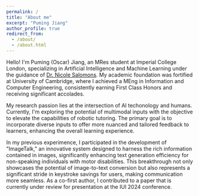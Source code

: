 ```yaml
---
permalink: /
title: "About me"
excerpt: "Puming Jiang"
author_profile: true
redirect_from: 
  - /about/
  - /about.html
---
```


Hello! I'm Puming (Oscar) Jiang, an MRes student at Imperial College London, specializing in Artificial Intelligence and Machine Learning under the guidance of [Dr. Nicole Salomons](https://www.nicolesalomons.com/). My academic foundation was fortified at University of Cambridge, where I achieved a MEng in Information and Computer Engineering, consistently earning First Class Honors and receiving significant accolades.

My research passion lies at the intersection of AI techonology and humans. Currently, I'm exploring the potential of multimodal inputs with the objective to elevate the capabilities of robotic tutoring. The primary goal is to incorporate diverse inputs to offer more nuanced and tailored feedback to learners, enhancing the overall learning experience.

In my previous experimence, I participated in the development of "ImageTalk," an innovative system designed to harness the rich information contained in images, significantly enhancing text generation efficiency for non-speaking individuals with motor disabilities. This breakthrough not only showcases the potential of image-to-text conversion but also represents a significant stride in keystroke savings for users, making communication more seamless. As a co-first author, I contributed to a paper that is currently under review for presentation at the IUI 2024 conference.
